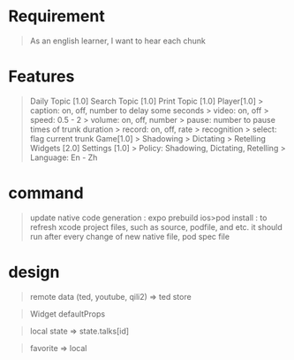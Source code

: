 Requirement
===========
> As an english learner, I want to hear each chunk

Features
========
> Daily Topic [1.0]
> Search Topic [1.0]
> Print Topic [1.0]
> Player[1.0]
    > caption: on, off, number to delay some seconds
    > video: on, off
    > speed: 0.5 - 2
    > volume: on, off, number
    > pause: number to pause times of trunk duration
    > record: on, off, rate
        > recognition
    > select: flag current trunk
> Game[1.0]
    > Shadowing
    > Dictating
    > Retelling
> Widgets [2.0]
> Settings [1.0]
    > Policy: Shadowing, Dictating, Retelling
    > Language: En - Zh

command
=======
> update native code generation : expo prebuild
> ios>pod install : to refresh xcode project files, such as source, podfile, and etc. it should run after every change of new native file, pod spec file

design
======
> remote data (ted, youtube, qili2) => ted store

> Widget defaultProps 

> local state => state.talks[id]

> favorite => local
